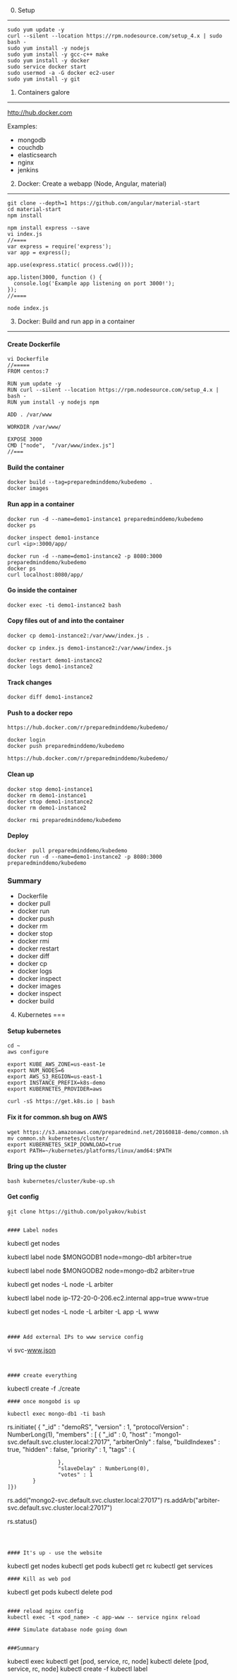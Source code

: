 0. Setup
------------
```
sudo yum update -y
curl --silent --location https://rpm.nodesource.com/setup_4.x | sudo bash -
sudo yum install -y nodejs
sudo yum install -y gcc-c++ make
sudo yum install -y docker
sudo service docker start
sudo usermod -a -G docker ec2-user
sudo yum install -y git
```


1. Containers galore
-----------------
http://hub.docker.com

Examples:
 - mongodb
 - couchdb
 - elasticsearch
 - nginx
 - jenkins


2. Docker: Create a webapp (Node, Angular, material)
-------------
```
git clone --depth=1 https://github.com/angular/material-start
cd material-start
npm install

npm install express --save
vi index.js
//====
var express = require('express');
var app = express();

app.use(express.static( process.cwd()));

app.listen(3000, function () {
  console.log('Example app listening on port 3000!');
});
//====

node index.js
```

3. Docker: Build and run app in a container
------------

#### Create Dockerfile
```
vi Dockerfile
//=====
FROM centos:7

RUN yum update -y
RUN curl --silent --location https://rpm.nodesource.com/setup_4.x | bash -
RUN yum install -y nodejs npm

ADD . /var/www

WORKDIR /var/www/

EXPOSE 3000
CMD ["node",  "/var/www/index.js"]
//===
```
#### Build the container
```
docker build --tag=preparedminddemo/kubedemo .
docker images
```

#### Run app in a container
```
docker run -d --name=demo1-instance1 preparedminddemo/kubedemo
docker ps

docker inspect demo1-instance
curl <ip>:3000/app/

docker run -d --name=demo1-instance2 -p 8080:3000 preparedminddemo/kubedemo
docker ps
curl localhost:8080/app/
```

#### Go inside the container
```
docker exec -ti demo1-instance2 bash
```

#### Copy files out of and into the container
```
docker cp demo1-instance2:/var/www/index.js .

docker cp index.js demo1-instance2:/var/www/index.js

docker restart demo1-instance2
docker logs demo1-instance2
```

#### Track changes
```
docker diff demo1-instance2
```

#### Push to a docker repo
```
https://hub.docker.com/r/preparedminddemo/kubedemo/

docker login
docker push preparedminddemo/kubedemo

https://hub.docker.com/r/preparedminddemo/kubedemo/
```

#### Clean up
```
docker stop demo1-instance1
docker rm demo1-instance1
docker stop demo1-instance2
docker rm demo1-instance2

docker rmi preparedminddemo/kubedemo
```

#### Deploy
```
docker  pull preparedminddemo/kubedemo
docker run -d --name=demo1-instance2 -p 8080:3000 preparedminddemo/kubedemo
```

### Summary

- Dockerfile
- docker pull
- docker run
- docker push
- docker rm
- docker stop
- docker rmi
- docker restart
- docker diff
- docker cp
- docker logs
- docker inspect
- docker images
- docker inspect
- docker build

4. Kubernetes
===

#### Setup kubernetes
```
cd ~
aws configure

export KUBE_AWS_ZONE=us-east-1e
export NUM_NODES=6
export AWS_S3_REGION=us-east-1
export INSTANCE_PREFIX=k8s-demo
export KUBERNETES_PROVIDER=aws

curl -sS https://get.k8s.io | bash
```
#### Fix it for common.sh bug on AWS
```
wget https://s3.amazonaws.com/preparedmind.net/20160818-demo/common.sh
mv common.sh kubernetes/cluster/
export KUBERNETES_SKIP_DOWNLOAD=true
export PATH=~/kubernetes/platforms/linux/amd64:$PATH
```
#### Bring up the cluster
```
bash kubernetes/cluster/kube-up.sh
```

#### Get config
```
git clone https://github.com/polyakov/kubist
``

#### Label nodes
```
kubectl get nodes

kubectl label node $MONGODB1 node=mongo-db1 arbiter=true

kubectl label node $MONGODB2 node=mongo-db2 arbiter=true

kubectl get nodes -L node -L arbiter

kubectl label node ip-172-20-0-206.ec2.internal app=true www=true

kubectl get nodes -L node -L arbiter -L app -L www
```


#### Add external IPs to www service config
```
vi svc-www.json
```


#### create everything
```
kubectl create -f ./create
```
#### once mongobd is up
```
    kubectl exec mongo-db1 -ti bash
rs.initiate(
{
    "_id" : "demoRS",
    "version" : 1,
    "protocolVersion" : NumberLong(1),
    "members" : [
            {
                    "_id" : 0,
                    "host" : "mongo1-svc.default.svc.cluster.local:27017",
                    "arbiterOnly" : false,
                    "buildIndexes" : true,
                    "hidden" : false,
                    "priority" : 1,
                    "tags" : {

                    },
                    "slaveDelay" : NumberLong(0),
                    "votes" : 1
            }
    ]})

rs.add("mongo2-svc.default.svc.cluster.local:27017")
rs.addArb("arbiter-svc.default.svc.cluster.local:27017")

rs.status()
```



#### It's up - use the website
```
kubectl get nodes
kubectl get pods
kubectl get rc
kubectl get services
```
#### Kill as web pod
```
kubectl get pods
kubectl delete pod
```

#### reload nginx config
kubectl exec -t <pod_name> -c app-www -- service nginx reload

#### Simulate database node going down


###Summary
```
kubectl exec
kubectl get [pod, service, rc, node]
kubectl delete [pod, service, rc, node]
kubectl create -f
kubectl label
```
